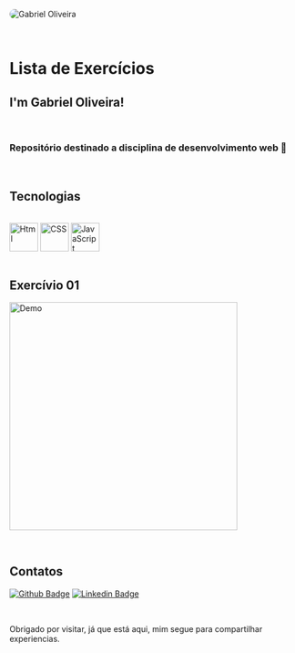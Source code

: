 <p>
    <img  align="center" style="width=200px; height=200px; border-radius:18px;" 
    src="https://github.com/gabriel-oliveira800.png"
    alt="Gabriel Oliveira"
    >
</p>

<br>
<h1>Lista de Exercícios</h1>
 
## I'm Gabriel Oliveira!

<br>
<h3>Repositório destinado a disciplina de desenvolvimento web 🚀</h3>
 
<br>

## Tecnologias 
<br>

<div>
    <img  align="center" height="50px" width="50px" 
    src="https://cdn.svgporn.com/logos/html-5.svg"
    alt="Html"
    >
    <img  align="center" height="50px" width="50px" 
    src="https://cdn.svgporn.com/logos/css-3.svg"
    alt="CSS"
    >
  <img  align="center" height="50px" width="50px" 
    src="https://cdn.svgporn.com/logos/javascript.svg"
    alt="JavaScript"
    >
</div>


<br>

## Exercívio 01
<p>
    <img  
        align="center" height="400px" " 
        src="./exercicio_01/demo.gif" alt="Demo"
    >
</p>



<br>

## Contatos 
[![Github Badge](https://img.shields.io/badge/-Github-000?style=flat-square&logo=Github&logoColor=white&link=link_do_seu_perfil_no_github)](https://github.com/gabriel-oliveira800)
[![Linkedin Badge](https://img.shields.io/badge/-LinkedIn-blue?style=flat-square&logo=Linkedin&logoColor=white&link=link_do_seu_perfil_no_linkedin)](https://www.linkedin.com/in/gabriel-oliveira-94ab2a17a/)

<br>

Obrigado por visitar, já que está aqui, mim segue para compartilhar experiencias. 